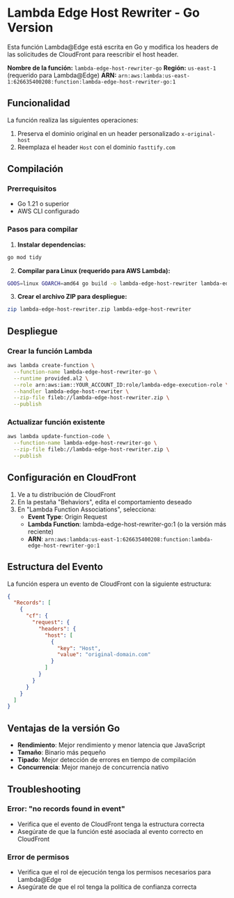 # Lambda Edge Host Rewriter - Go Version

Esta función Lambda@Edge está escrita en Go y modifica los headers de las solicitudes de CloudFront para reescribir el host header.

**Nombre de la función:** `lambda-edge-host-rewriter-go`
**Región:** `us-east-1` (requerido para Lambda@Edge)
**ARN:** `arn:aws:lambda:us-east-1:626635400208:function:lambda-edge-host-rewriter-go:1`

## Funcionalidad

La función realiza las siguientes operaciones:

1. Preserva el dominio original en un header personalizado `x-original-host`
2. Reemplaza el header `Host` con el dominio `fasttify.com`

## Compilación

### Prerrequisitos

- Go 1.21 o superior
- AWS CLI configurado

### Pasos para compilar

1. **Instalar dependencias:**

```bash
go mod tidy
```

2. **Compilar para Linux (requerido para AWS Lambda):**

```bash
GOOS=linux GOARCH=amd64 go build -o lambda-edge-host-rewriter lambda-edge-host-rewriter.go
```

3. **Crear el archivo ZIP para despliegue:**

```bash
zip lambda-edge-host-rewriter.zip lambda-edge-host-rewriter
```

## Despliegue

### Crear la función Lambda

```bash
aws lambda create-function \
  --function-name lambda-edge-host-rewriter-go \
  --runtime provided.al2 \
  --role arn:aws:iam::YOUR_ACCOUNT_ID:role/lambda-edge-execution-role \
  --handler lambda-edge-host-rewriter \
  --zip-file fileb://lambda-edge-host-rewriter.zip \
  --publish
```

### Actualizar función existente

```bash
aws lambda update-function-code \
  --function-name lambda-edge-host-rewriter-go \
  --zip-file fileb://lambda-edge-host-rewriter.zip \
  --publish
```

## Configuración en CloudFront

1. Ve a tu distribución de CloudFront
2. En la pestaña "Behaviors", edita el comportamiento deseado
3. En "Lambda Function Associations", selecciona:
   - **Event Type**: Origin Request
   - **Lambda Function**: lambda-edge-host-rewriter-go:1 (o la versión más reciente)
   - **ARN**: `arn:aws:lambda:us-east-1:626635400208:function:lambda-edge-host-rewriter-go:1`

## Estructura del Evento

La función espera un evento de CloudFront con la siguiente estructura:

```json
{
  "Records": [
    {
      "cf": {
        "request": {
          "headers": {
            "host": [
              {
                "key": "Host",
                "value": "original-domain.com"
              }
            ]
          }
        }
      }
    }
  ]
}
```

## Ventajas de la versión Go

- **Rendimiento**: Mejor rendimiento y menor latencia que JavaScript
- **Tamaño**: Binario más pequeño
- **Tipado**: Mejor detección de errores en tiempo de compilación
- **Concurrencia**: Mejor manejo de concurrencia nativo

## Troubleshooting

### Error: "no records found in event"

- Verifica que el evento de CloudFront tenga la estructura correcta
- Asegúrate de que la función esté asociada al evento correcto en CloudFront

### Error de permisos

- Verifica que el rol de ejecución tenga los permisos necesarios para Lambda@Edge
- Asegúrate de que el rol tenga la política de confianza correcta
